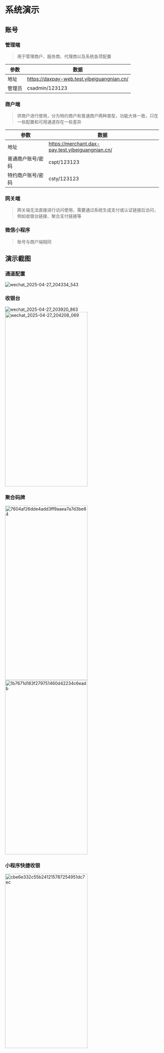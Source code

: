 # 系统演示

## 账号
### 管理端
> 用于管理商户、服务商、代理商以及系统各项配置


| 参数  | 数据                                         |
|-----|--------------------------------------------|
| 地址  | https://daxpay-web.test.yibeiguangnian.cn/ |
| 管理员 | csadmin/123123                             |


### 商户端
> 供商户进行使用，分为特约商户和普通商户两种类型，功能大体一致，只在一些配置和可用通道存在一些差异

| 参数        | 数据                                               |
|-----------|--------------------------------------------------|
| 地址        | https://merchant.dax-pay.test.yibeiguangnian.cn/ |
| 普通商户账号/密码 | cspt/123123                                      |
| 特约商户账号/密码 | csty/123123                                      |


### 网关端
> 网关端无法直接进行访问使用，需要通过系统生成支付或认证链接后访问，例如收银台链接、聚合支付链接等

### 微信小程序
> 账号与商户端相同

## 演示截图

### 通道配置
<img src="https://cdn.jsdelivr.net/gh/xxm1995/picx-images-hosting@master/20250427/wechat_2025-04-27_204334_543.lvxlxz86a.webp" alt="wechat_2025-04-27_204334_543"  />

### 收银台
<img src="https://cdn.jsdelivr.net/gh/xxm1995/picx-images-hosting@master/20250427/wechat_2025-04-27_203920_863.7phv2q931.webp" alt="wechat_2025-04-27_203920_863" />

<img src="https://cdn.jsdelivr.net/gh/xxm1995/picx-images-hosting@master/20250427/wechat_2025-04-27_204208_069.6bh9xisxha.webp" alt="wechat_2025-04-27_204208_069" width = "270" height = "570" />

### 聚合码牌

<img alt="7604af26dde4add3ff9aaea7a7d3be84" src="https://cdn.jsdelivr.net/gh/xxm1995/picx-images-hosting@master/20250427/7604af26dde4add3ff9aaea7a7d3be84.7axdaovomy.webp"  width = "270" height = "570" />

<img src="https://cdn.jsdelivr.net/gh/xxm1995/picx-images-hosting@master/20250427/1b7671d183f279751460d42234c6eadb.2rvc7pq7p4.webp" alt="1b7671d183f279751460d42234c6eadb"  width = "270" height = "570" />

### 小程序快捷收银
<img src="https://cdn.jsdelivr.net/gh/xxm1995/picx-images-hosting@master/20250427/cbe6e332c55b241215787254951dc7ec.969y3b848r.webp" alt="cbe6e332c55b241215787254951dc7ec" width = "270" height = "570" />
